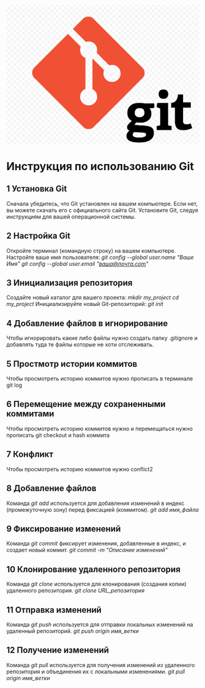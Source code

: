 ![Logo](git_logo.png)

# Инструкция по использованию Git

## 1 Установка Git
Сначала убедитесь, что Git установлен на вашем компьютере. Если нет, вы можете скачать его с официального сайта Git.
Установите Git, следуя инструкциям для вашей операционной системы.

## 2 Настройка Git
Откройте терминал (командную строку) на вашем компьютере.
Настройте ваше имя пользователя: 
*git config --global user.name "Ваше Имя"*
*git config --global user.email "ваша@почта.com"*
## 3 Инициализация репозитория
Создайте новый каталог для вашего проекта:
*mkdir my_project
cd my_project*
Инициализируйте новый Git-репозиторий:
*git init*
## 4 Добавление файлов в игнорирование
Чтобы игнорировать какие либо файлы нужно создать папку .gitignore 
и добавлять туда те файлы которые не хоти отслеживать.
## 5 Простмотр истории коммитов
Чтобы просмотреть историю коммитов нужно прописать в терминале git log
## 6 Перемещение между сохраненными коммитами
Чтобы просмотреть историю коммитов нужно
и перемещаться нужно прописать git checkout и hash коммита
## 7 Конфликт 
Чтобы просмотреть историю коммитов нужно conflict2
## 8 Добавление файлов
Команда *git add* используется для добавления изменений 
в индекс (промежуточную зону) перед фиксацией (коммитом).
*git add имя_файла*
## 9 Фиксирование изменений
Команда *git commit* фиксирует изменения, 
добавленные в индекс, и создает новый коммит.
*git commit -m "Описание изменений"*
## 10 Клонирование удаленного репозитория
Команда *git clone* используется для клонирования (создания копии) 
удаленного репозитория.
*git clone URL_репозитория*
## 11 Отправка изменений
Команда *git push* используется для отправки локальных изменений на 
удаленный репозиторий.
*git push origin имя_ветки*
## 12 Получение изменений
Команда *git pull* используется для получения изменений из удаленного 
репозитория и объединения их с локальными изменениями.
*git pull origin имя_ветки*